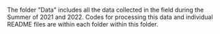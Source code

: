 The folder "Data" includes all the data collected in the field during the Summer of 2021 and 2022. 
Codes for processing this data and individual README files are within each folder within this folder. 
